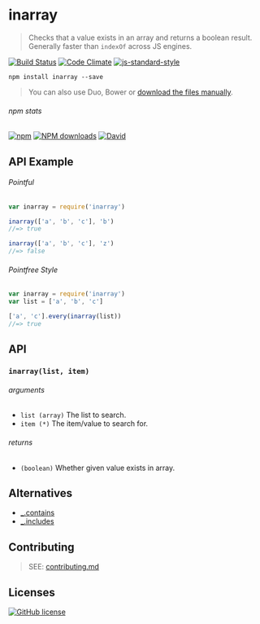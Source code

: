 # inarray
> Checks that a value exists in an array and returns a boolean result. Generally faster than `indexOf` across JS engines.

[![Build Status](http://img.shields.io/travis/wilmoore/inarray.js.svg)](https://travis-ci.org/wilmoore/inarray.js) [![Code Climate](https://codeclimate.com/github/wilmoore/inarray.js/badges/gpa.svg)](https://codeclimate.com/github/wilmoore/inarray.js) [![js-standard-style](https://img.shields.io/badge/code%20style-standard-brightgreen.svg?style=flat)](https://github.com/feross/standard)

```shell
npm install inarray --save
```

> You can also use Duo, Bower or [download the files manually](https://github.com/wilmoore/inarray.js/releases).

###### npm stats

[![npm](https://img.shields.io/npm/v/inarray.svg)](https://www.npmjs.org/package/inarray) [![NPM downloads](http://img.shields.io/npm/dm/inarray.svg)](https://www.npmjs.org/package/inarray) [![David](https://img.shields.io/david/wilmoore/inarray.js.svg)](https://david-dm.org/wilmoore/inarray.js)

## API Example

###### Pointful

```js
var inarray = require('inarray')

inarray(['a', 'b', 'c'], 'b')
//=> true

inarray(['a', 'b', 'c'], 'z')
//=> false
```

###### Pointfree Style

```js
var inarray = require('inarray')
var list = ['a', 'b', 'c']

['a', 'c'].every(inarray(list))
//=> true
```

## API

### `inarray(list, item)`

###### arguments

 - `list (array)` The list to search.
 - `item (*)` The item/value to search for.

###### returns

 - `(boolean)` Whether given value exists in array.

## Alternatives

 - [_.contains]
 - [_.includes]

## Contributing

> SEE: [contributing.md](contributing.md)

## Licenses

[![GitHub license](https://img.shields.io/github/license/wilmoore/inarray.js.svg)](https://github.com/wilmoore/inarray.js/blob/master/license)

[_.contains]: http://underscorejs.org/#contains
[_.includes]: https://lodash.com/docs#includes
